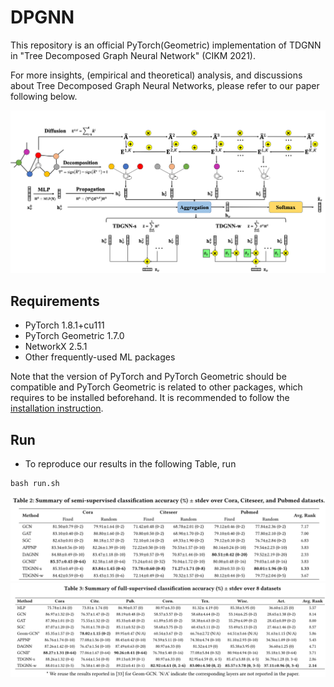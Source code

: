 # DPGNN
This repository is an official PyTorch(Geometric) implementation of TDGNN in "Tree Decomposed Graph Neural Network" (CIKM 2021).

For more insights, (empirical and theoretical) analysis, and discussions about Tree Decomposed Graph Neural Networks, please refer to our paper following below.

![](./images/framework.png)

## Requirements
* PyTorch 1.8.1+cu111
* PyTorch Geometric 1.7.0
* NetworkX 2.5.1
* Other frequently-used ML packages

Note that the version of PyTorch and PyTorch Geometric should be compatible and PyTorch Geometric is related to other packages, which requires to be installed beforehand. It is recommended to follow the [installation instruction](https://pytorch-geometric.readthedocs.io/en/latest/notes/installation.html#).

## Run
* To reproduce our results in the following Table, run
```linux
bash run.sh
```
![](./images/CIKM2021-Table2.png)
![](./images/CIKM2021-Table3.png)
